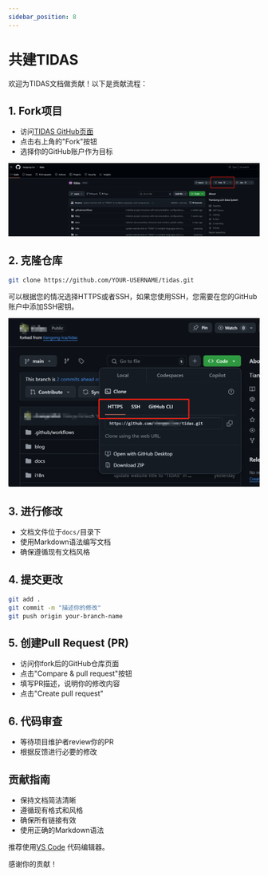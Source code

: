 ```yaml
---
sidebar_position: 8
---
```



# 共建TIDAS

欢迎为TIDAS文档做贡献！以下是贡献流程：

## 1. Fork项目

- 访问[TIDAS GitHub页面](https://github.com/tiangong-lca/tidas)
- 点击右上角的"Fork"按钮
- 选择你的GitHub账户作为目标

![Fork位置](../static/docs/user-guide/img/GIT_FORK.png)

## 2. 克隆仓库

```bash
git clone https://github.com/YOUR-USERNAME/tidas.git 
```

可以根据您的情况选择HTTPS或者SSH，如果您使用SSH，您需要在您的GitHub账户中添加SSH密钥。

![链接位置](../static/docs/user-guide/img//GIT_CLONE.png)

## 3. 进行修改

- 文档文件位于`docs/`目录下
- 使用Markdown语法编写文档
- 确保遵循现有文档风格

## 4. 提交更改

```bash
git add .
git commit -m "描述你的修改"
git push origin your-branch-name
```

## 5. 创建Pull Request (PR)

- 访问你fork后的GitHub仓库页面
- 点击"Compare & pull request"按钮
- 填写PR描述，说明你的修改内容
- 点击"Create pull request"

## 6. 代码审查

- 等待项目维护者review你的PR
- 根据反馈进行必要的修改

## 贡献指南

- 保持文档简洁清晰
- 遵循现有格式和风格
- 确保所有链接有效
- 使用正确的Markdown语法

推荐使用[VS Code](https://code.visualstudio.com/) 代码编辑器。

感谢你的贡献！
